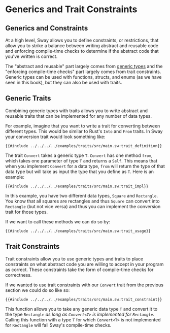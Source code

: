 # Generics and Trait Constraints

## Generics and Constraints

At a high level, Sway allows you to define constraints, or restrictions, that
allow you to strike a balance between writing abstract and reusable code and
enforcing compile-time checks to determine if the abstract code that you've
written is correct.

The "abstract and reusable" part largely comes from [generic types](./generic_types.md) and the
"enforcing compile-time checks" part largely comes from trait constraints.
Generic types can be used with functions, structs, and enums (as we have seen in
this book), but they can also be used with traits.

## Generic Traits

Combining generic types with traits allows you to write abstract and reusable
traits that can be implemented for any number of data types.

For example, imagine that you want to write a trait for converting between
different types. This would be similar to Rust's `Into` and `From` traits. In
Sway your conversion trait would look something like:

```sway
{{#include ../../../../examples/traits/src/main.sw:trait_definition}}
```

The trait `Convert` takes a generic type `T`. `Convert` has one method
`from`, which takes one parameter of type `T` and returns a `Self`. This means
that when you implement `Convert` for a data type, `from` will return the type
of that data type but will take as input the type that you define as `T`. Here
is an example:

```sway
{{#include ../../../../examples/traits/src/main.sw:trait_impl}}
```

In this example, you have two different data types, `Square` and `Rectangle`.
You know that all squares are rectangles and thus `Square` can convert into `Rectangle` (but not vice
versa) and thus you can implement the conversion trait for those types.

If we want to call these methods we can do so by:

```sway
{{#include ../../../../examples/traits/src/main.sw:trait_usage}}
```

## Trait Constraints

Trait constraints allow you to use generic types and traits to place constraints
on what abstract code you are willing to accept in your program as correct.
These constraints take the form of compile-time checks for correctness.

If we wanted to use trait constraints with our `Convert` trait from the previous
section we could do so like so:

```sway
{{#include ../../../../examples/traits/src/main.sw:trait_constraint}}
```

This function allows you to take any generic data type `T` and convert it to the
type `Rectangle` _as long as `Convert<T>` is implemented for `Rectangle`_.
Calling this function with a type `T` for which `Convert<T>` is not implemented
for `Rectangle` will fail Sway's compile-time checks.
